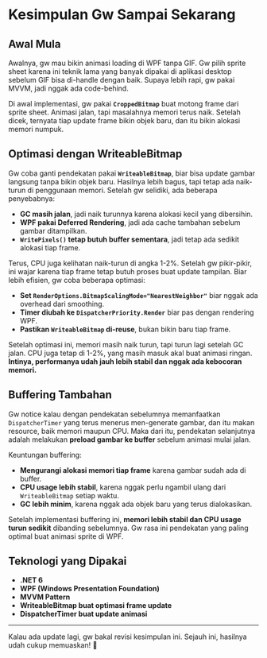 ﻿# **Kesimpulan Gw Sampai Sekarang**

## **Awal Mula**
Awalnya, gw mau bikin animasi loading di WPF tanpa GIF. Gw pilih sprite sheet karena ini teknik lama yang banyak dipakai di aplikasi desktop sebelum GIF bisa di-handle dengan baik. Supaya lebih rapi, gw pakai MVVM, jadi nggak ada code-behind.

Di awal implementasi, gw pakai **`CroppedBitmap`** buat motong frame dari sprite sheet. Animasi jalan, tapi masalahnya memori terus naik. Setelah dicek, ternyata tiap update frame bikin objek baru, dan itu bikin alokasi memori numpuk.

## **Optimasi dengan WriteableBitmap**
Gw coba ganti pendekatan pakai **`WriteableBitmap`**, biar bisa update gambar langsung tanpa bikin objek baru. Hasilnya lebih bagus, tapi tetap ada naik-turun di penggunaan memori. Setelah gw selidiki, ada beberapa penyebabnya:
- **GC masih jalan**, jadi naik turunnya karena alokasi kecil yang dibersihin.
- **WPF pakai Deferred Rendering**, jadi ada cache tambahan sebelum gambar ditampilkan.
- **`WritePixels()` tetap butuh buffer sementara**, jadi tetap ada sedikit alokasi tiap frame.

Terus, CPU juga kelihatan naik-turun di angka 1-2%. Setelah gw pikir-pikir, ini wajar karena tiap frame tetap butuh proses buat update tampilan. Biar lebih efisien, gw coba beberapa optimasi:
- **Set `RenderOptions.BitmapScalingMode="NearestNeighbor"`** biar nggak ada overhead dari smoothing.
- **Timer diubah ke `DispatcherPriority.Render`** biar pas dengan rendering WPF.
- **Pastikan `WriteableBitmap` di-reuse**, bukan bikin baru tiap frame.

Setelah optimasi ini, memori masih naik turun, tapi turun lagi setelah GC jalan. CPU juga tetap di 1-2%, yang masih masuk akal buat animasi ringan. **Intinya, performanya udah jauh lebih stabil dan nggak ada kebocoran memori.**

## **Buffering Tambahan**
Gw notice kalau dengan pendekatan sebelumnya memanfaatkan `DispatcherTimer` yang terus menerus men-generate gambar, dan itu makan resource, baik memori maupun CPU. Maka dari itu, pendekatan selanjutnya adalah melakukan **preload gambar ke buffer** sebelum animasi mulai jalan.

Keuntungan buffering:
- **Mengurangi alokasi memori tiap frame** karena gambar sudah ada di buffer.
- **CPU usage lebih stabil**, karena nggak perlu ngambil ulang dari `WriteableBitmap` setiap waktu.
- **GC lebih minim**, karena nggak ada objek baru yang terus dialokasikan.

Setelah implementasi buffering ini, **memori lebih stabil dan CPU usage turun sedikit** dibanding sebelumnya. Gw rasa ini pendekatan yang paling optimal buat animasi sprite di WPF.

## **Teknologi yang Dipakai**
- **.NET 6**
- **WPF (Windows Presentation Foundation)**
- **MVVM Pattern**
- **WriteableBitmap buat optimasi frame update**
- **DispatcherTimer buat update animasi**

---

Kalau ada update lagi, gw bakal revisi kesimpulan ini. Sejauh ini, hasilnya udah cukup memuaskan! 🚀
